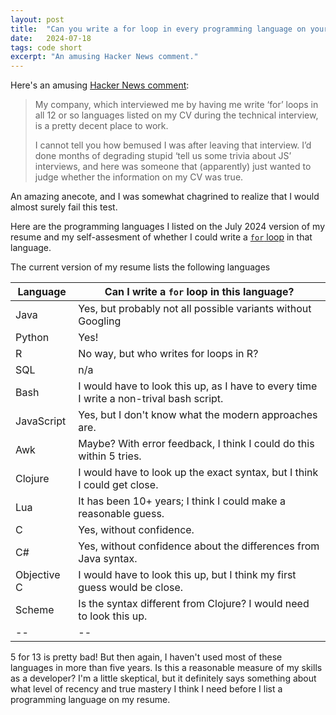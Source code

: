 ```yaml
---
layout: post
title:  "Can you write a for loop in every programming language on your resume?"
date:   2024-07-18
tags: code short
excerpt: "An amusing Hacker News comment."
---
```


Here's an amusing [Hacker News comment](https://news.ycombinator.com/item?id=40991325): 

>My company, which interviewed me by having me write ‘for’ loops in all 12 or so languages listed on my CV during the technical interview, is a pretty decent place to work.
>
>I cannot tell you how bemused I was after leaving that interview. I’d done months of degrading stupid ‘tell us some trivia about JS’ interviews, and here was someone that (apparently) just wanted to judge whether the information on my CV was true.

An amazing anecote, and I was somewhat chagrined to realize that I would almost surely fail this test.

Here are the programming languages I listed on the July 2024 version of my resume and my self-assesment of whether I could write a [`for` loop](https://en.wikipedia.org/wiki/For_loop) in that language.

The current version of my resume lists the following languages

| Language | Can I write a `for` loop in this language? |
| -- | --|
| Java | Yes, but probably not all possible variants without Googling |
| Python | Yes! |
| R | No way, but who writes for loops in R? |
| SQL | n/a |
| Bash | I would have to look this up, as I have to every time I write a non-trival bash script. |
| JavaScript | Yes, but I don't know what the modern approaches are. |
| Awk | Maybe? With error feedback, I think I could do this within 5 tries. |
| Clojure | I would have to look up the exact syntax, but I think I could get close. |
| Lua | It has been 10+ years; I think I could make a reasonable guess. |
| C | Yes, without confidence. |
| C# | Yes, without confidence about the differences from Java syntax. |
| Objective C | I would have to look this up, but I think my first guess would be close. |
| Scheme | Is the syntax different from Clojure? I would need to look this up. |
| -- | --|

5 for 13 is pretty bad! But then again, I haven't used most of these languages in more than five years. Is this a reasonable measure of my skills as a developer? I'm a little skeptical, but it definitely says something about what level of recency and true mastery I think I need before I list a programming language on my resume.
